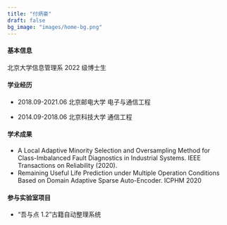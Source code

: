```yaml
---
title: "付炳豪"
draft: false
bg_image: "images/home-bg.png"
---
```


#### 基本信息

北京大学信息管理系 2022 级博士生

#### 学业经历

- 2018.09-2021.06 北京邮电大学 电子与通信工程

- 2014.09-2018.06 北京科技大学 通信工程

#### 学术成果

- A Local Adaptive Minority Selection and Oversampling Method for Class-Imbalanced Fault Diagnostics in Industrial Systems. IEEE Transactions on Reliability (2020).
- Remaining Useful Life Prediction under Multiple Operation Conditions Based on Domain Adaptive Sparse Auto-Encoder. ICPHM 2020

#### 参与实验室项目

- “吾与点 1.2”古籍自动整理系统
